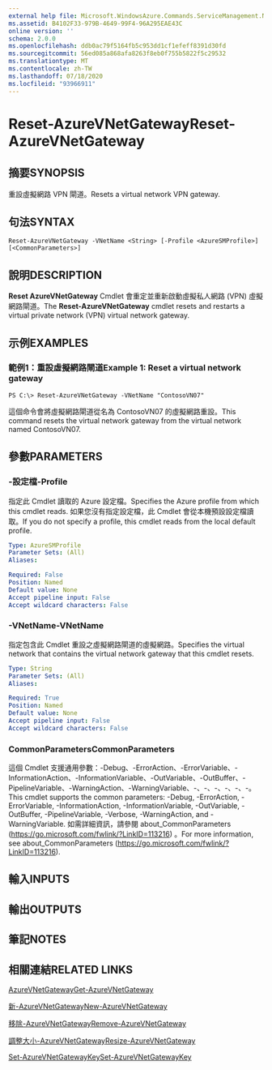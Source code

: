 ```yaml
---
external help file: Microsoft.WindowsAzure.Commands.ServiceManagement.Network.dll-Help.xml
ms.assetid: B4102F33-979B-4649-99F4-96A295EAE43C
online version: ''
schema: 2.0.0
ms.openlocfilehash: ddb0ac79f5164fb5c953dd1cf1efeff8391d30fd
ms.sourcegitcommit: 56ed085a868afa8263f8eb0f755b5822f5c29532
ms.translationtype: MT
ms.contentlocale: zh-TW
ms.lasthandoff: 07/18/2020
ms.locfileid: "93966911"
---
```

# <span data-ttu-id="9786f-101">Reset-AzureVNetGateway</span><span class="sxs-lookup"><span data-stu-id="9786f-101">Reset-AzureVNetGateway</span></span>

## <span data-ttu-id="9786f-102">摘要</span><span class="sxs-lookup"><span data-stu-id="9786f-102">SYNOPSIS</span></span>
<span data-ttu-id="9786f-103">重設虛擬網路 VPN 閘道。</span><span class="sxs-lookup"><span data-stu-id="9786f-103">Resets a virtual network VPN gateway.</span></span>

## <span data-ttu-id="9786f-104">句法</span><span class="sxs-lookup"><span data-stu-id="9786f-104">SYNTAX</span></span>

```
Reset-AzureVNetGateway -VNetName <String> [-Profile <AzureSMProfile>] [<CommonParameters>]
```

## <span data-ttu-id="9786f-105">說明</span><span class="sxs-lookup"><span data-stu-id="9786f-105">DESCRIPTION</span></span>
<span data-ttu-id="9786f-106">**Reset AzureVNetGateway** Cmdlet 會重定並重新啟動虛擬私人網路 (VPN) 虛擬網路閘道。</span><span class="sxs-lookup"><span data-stu-id="9786f-106">The **Reset-AzureVNetGateway** cmdlet resets and restarts a virtual private network (VPN) virtual network gateway.</span></span>

## <span data-ttu-id="9786f-107">示例</span><span class="sxs-lookup"><span data-stu-id="9786f-107">EXAMPLES</span></span>

### <span data-ttu-id="9786f-108">範例1：重設虛擬網路閘道</span><span class="sxs-lookup"><span data-stu-id="9786f-108">Example 1: Reset a virtual network gateway</span></span>
```
PS C:\> Reset-AzureVNetGateway -VNetName "ContosoVN07"
```

<span data-ttu-id="9786f-109">這個命令會將虛擬網路閘道從名為 ContosoVN07 的虛擬網路重設。</span><span class="sxs-lookup"><span data-stu-id="9786f-109">This command resets the virtual network gateway from the virtual network named ContosoVN07.</span></span>

## <span data-ttu-id="9786f-110">參數</span><span class="sxs-lookup"><span data-stu-id="9786f-110">PARAMETERS</span></span>

### <span data-ttu-id="9786f-111">-設定檔</span><span class="sxs-lookup"><span data-stu-id="9786f-111">-Profile</span></span>
<span data-ttu-id="9786f-112">指定此 Cmdlet 讀取的 Azure 設定檔。</span><span class="sxs-lookup"><span data-stu-id="9786f-112">Specifies the Azure profile from which this cmdlet reads.</span></span> <span data-ttu-id="9786f-113">如果您沒有指定設定檔，此 Cmdlet 會從本機預設設定檔讀取。</span><span class="sxs-lookup"><span data-stu-id="9786f-113">If you do not specify a profile, this cmdlet reads from the local default profile.</span></span>

```yaml
Type: AzureSMProfile
Parameter Sets: (All)
Aliases: 

Required: False
Position: Named
Default value: None
Accept pipeline input: False
Accept wildcard characters: False
```

### <span data-ttu-id="9786f-114">-VNetName</span><span class="sxs-lookup"><span data-stu-id="9786f-114">-VNetName</span></span>
<span data-ttu-id="9786f-115">指定包含此 Cmdlet 重設之虛擬網路閘道的虛擬網路。</span><span class="sxs-lookup"><span data-stu-id="9786f-115">Specifies the virtual network that contains the virtual network gateway that this cmdlet resets.</span></span>

```yaml
Type: String
Parameter Sets: (All)
Aliases: 

Required: True
Position: Named
Default value: None
Accept pipeline input: False
Accept wildcard characters: False
```

### <span data-ttu-id="9786f-116">CommonParameters</span><span class="sxs-lookup"><span data-stu-id="9786f-116">CommonParameters</span></span>
<span data-ttu-id="9786f-117">這個 Cmdlet 支援通用參數：-Debug、-ErrorAction、-ErrorVariable、-InformationAction、-InformationVariable、-OutVariable、-OutBuffer、-PipelineVariable、-WarningAction、-WarningVariable、-、-、-、-、-、-。</span><span class="sxs-lookup"><span data-stu-id="9786f-117">This cmdlet supports the common parameters: -Debug, -ErrorAction, -ErrorVariable, -InformationAction, -InformationVariable, -OutVariable, -OutBuffer, -PipelineVariable, -Verbose, -WarningAction, and -WarningVariable.</span></span> <span data-ttu-id="9786f-118">如需詳細資訊，請參閱 about_CommonParameters (https://go.microsoft.com/fwlink/?LinkID=113216) 。</span><span class="sxs-lookup"><span data-stu-id="9786f-118">For more information, see about_CommonParameters (https://go.microsoft.com/fwlink/?LinkID=113216).</span></span>

## <span data-ttu-id="9786f-119">輸入</span><span class="sxs-lookup"><span data-stu-id="9786f-119">INPUTS</span></span>

## <span data-ttu-id="9786f-120">輸出</span><span class="sxs-lookup"><span data-stu-id="9786f-120">OUTPUTS</span></span>

## <span data-ttu-id="9786f-121">筆記</span><span class="sxs-lookup"><span data-stu-id="9786f-121">NOTES</span></span>

## <span data-ttu-id="9786f-122">相關連結</span><span class="sxs-lookup"><span data-stu-id="9786f-122">RELATED LINKS</span></span>

[<span data-ttu-id="9786f-123">AzureVNetGateway</span><span class="sxs-lookup"><span data-stu-id="9786f-123">Get-AzureVNetGateway</span></span>](./Get-AzureVNetGateway.md)

[<span data-ttu-id="9786f-124">新-AzureVNetGateway</span><span class="sxs-lookup"><span data-stu-id="9786f-124">New-AzureVNetGateway</span></span>](./New-AzureVNetGateway.md)

[<span data-ttu-id="9786f-125">移除-AzureVNetGateway</span><span class="sxs-lookup"><span data-stu-id="9786f-125">Remove-AzureVNetGateway</span></span>](./Remove-AzureVNetGateway.md)

[<span data-ttu-id="9786f-126">調整大小-AzureVNetGateway</span><span class="sxs-lookup"><span data-stu-id="9786f-126">Resize-AzureVNetGateway</span></span>](./Resize-AzureVNetGateway.md)

[<span data-ttu-id="9786f-127">Set-AzureVNetGatewayKey</span><span class="sxs-lookup"><span data-stu-id="9786f-127">Set-AzureVNetGatewayKey</span></span>](./Set-AzureVNetGatewayKey.md)


